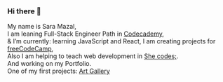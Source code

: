 ### Hi there 👋

My name is Sara Mazal,<br>
I am leaning Full-Stack Engineer Path in <a href='https://www.codecademy.com/profiles/saramazal'>Codecademy</a>,<br>
& I’m currently:  learning JavaScript and React,
                  I am creating projects for <a href='https://www.freecodecamp.org/mazal' target='_blank'> freeCodeCamp</a>,<br>
                  Also I am  helping to teach web development in <a href='https://she-codes.org/'>She codes;</a>.<br>
                  And working on my Portfolio.               
                  One of my first projects: <a href='https://saramazal.github.io/mazalspace.github.io/'>Art Gallery</a>
                  
                 

